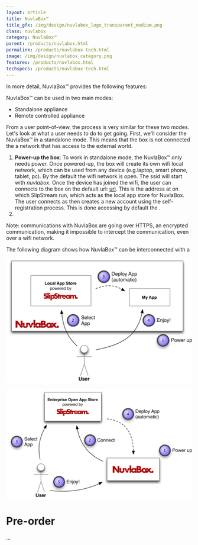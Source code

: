 ```yaml
---
layout: article
title: NuvlaBox™
title_gfx: /img/design/nuvlabox_logo_transparent_medium.png
class: nuvlabox
category: NuvlaBox™
parent: /products/nuvlabox.html
permalink: /products/nuvlabox-tech.html
image: /img/design/nuvlabox_category.png
features: /products/nuvlabox.html
techspecs: /products/nuvlabox-tech.html
---
```


In more detail, NuvlaBox™ provides the following features: 

NuvlaBox™ can be used in two main modes:

* Standalone appliance
* Remote controlled appliance

From a user point-of-view, the process is very similar for these two modes. Let's look at what a user needs to do to get going. First, we'll consider the NuvlaBox™ in a standalone mode. This means that the box is not connected the a network that has access to the external world. 

1. **Power-up the box**: To work in standalone mode, the NuvlaBox™ only needs power. Once powered-up, the box will create its own wifi local network, which can be used from any device (e.g.laptop, smart phone, tablet, pc). By the default the wifi network is open. The ssid will start with *nuvlabox*. Once the device has joined the wifi, the user can connects to the box on the default url: [url](https://172.0.0.1). This is the address at on which SlipStream run, which acts as the local app store for NuvlaBox. The user connects as   then creates a new account using the self-registration process. This is done accessing by default the .
2. 

Note: communications with NuvlaBox are going over HTTPS, an encrypted communication, making it impossible to intercept the communication, even over a wifi network.

The following diagram shows how NuvlaBox™ can be interconnected with a 

<p align="center">
    <img src="/img/content/nuvlabox/nuvlabox-local.png" alt="NuvlaBox standalone" width="700" />
</p>

<p align="center">
    <img src="/img/content/nuvlabox/nuvlabox-remote.png" alt="NuvlaBox remotely connected" width="700" />
</p>


Pre-order
======



...

